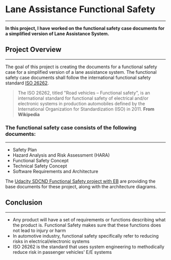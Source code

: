 # **Lane Assistance Functional Safety**
---

**In this project, I have worked on the functional safety case documents for a simplified version of Lane Assistance System.**

## Project Overview
---
The goal of this project is creating the documents for a functional safety case for a simplified version of a lane assistance system. The functional safety case documents shall follow the international functional safety standard [ISO 26262](https://www.iso.org/standard/43464.html). 

>The ISO 26262, titled "Road vehicles – Functional safety", is an international standard for functional safety of electrical and/or electronic systems in production automobiles defined by the International Organization for Standardization (ISO) in 2011.
**From Wikipedia**

### The functional safety case consists of the following documents:
---
- Safety Plan
- Hazard Analysis and Risk Assessment (HARA)
- Functional Safety Concept
- Technical Safety Concept
- Software Requirements and Architecture

The [Udacity SDCND Functional Safety project with EB](https://github.com/udacity/CarND-Functional-Safety-Project) are providing the base documents for these project, along with the architecture diagrams.

## Conclusion
---
  * Any product will have a set of requirements or functions describing what the product is. Functional Safety makes sure that these functions does not lead to injury or harm
  * In automotive industry, functional safety specifically refer to reducing risks in electrical/electronic systems
  * ISO 26262 is the standard that uses system engineering to methodically reduce risk in passenger vehicles' E/E systems

